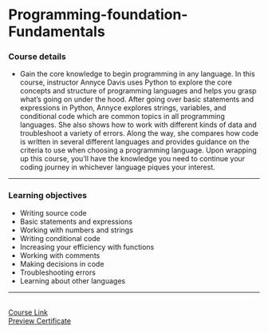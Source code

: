 # Programming-foundation-Fundamentals
### Course details

-  Gain the core knowledge to begin programming in any language. In this course, instructor Annyce Davis uses Python to explore the core concepts and structure of programming languages and helps you grasp what’s going on under the hood. After going over basic statements and expressions in Python, Annyce explores strings, variables, and conditional code which are common topics in all programming languages. She also shows how to work with different kinds of data and troubleshoot a variety of errors. Along the way, she compares how code is written in several different languages and provides guidance on the criteria to use when choosing a programming language. Upon wrapping up this course, you’ll have the knowledge you need to continue your coding journey in whichever language piques your interest.
---
### Learning objectives
- Writing source code
- Basic statements and expressions
- Working with numbers and strings
- Writing conditional code
- Increasing your efficiency with functions
- Working with comments
- Making decisions in code
- Troubleshooting errors
- Learning about other languages
-------------------------------
<br>[Course Link](https://www.linkedin.com/learning/programming-foundations-fundamentals-3/)
<br>[Preview Certificate](file:///C:/My_Work/Courses/%D8%A7%D9%84%D8%A8%D9%86%D9%8A%D8%A7%D9%86/%D8%A7%D9%84%D8%B4%D9%87%D8%A7%D8%AF%D8%A7%D8%AA/CertificateOfCompletion_Programming%20Foundations%20Fundamentals.pdf)
